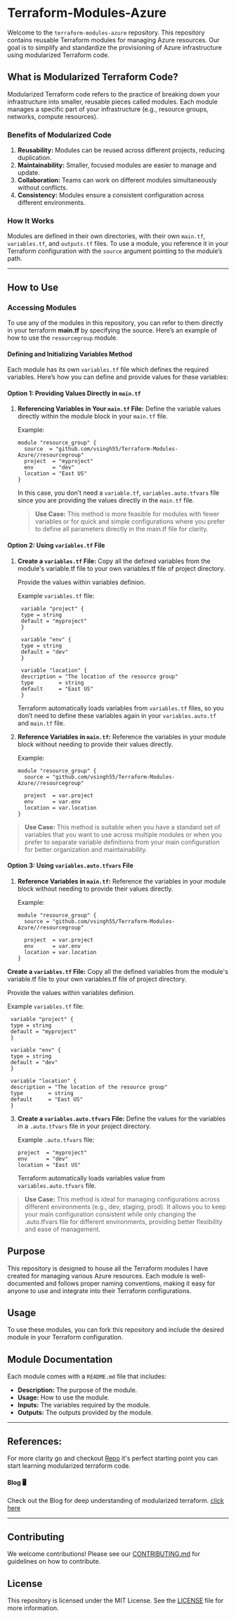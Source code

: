 # Terraform-Modules-Azure

Welcome to the `terraform-modules-azure` repository. This repository contains reusable Terraform modules for managing Azure resources. Our goal is to simplify and standardize the provisioning of Azure infrastructure using modularized Terraform code.

## What is Modularized Terraform Code?

Modularized Terraform code refers to the practice of breaking down your infrastructure into smaller, reusable pieces called modules. Each module manages a specific part of your infrastructure (e.g., resource groups, networks, compute resources).

### Benefits of Modularized Code

1. **Reusability:** Modules can be reused across different projects, reducing duplication.
2. **Maintainability:** Smaller, focused modules are easier to manage and update.
3. **Collaboration:** Teams can work on different modules simultaneously without conflicts.
4. **Consistency:** Modules ensure a consistent configuration across different environments.

### How It Works

Modules are defined in their own directories, with their own `main.tf`, `variables.tf`, and `outputs.tf` files. To use a module, you reference it in your Terraform configuration with the `source` argument pointing to the module’s path.

---

## How to Use

### **Accessing Modules**

To use any of the modules in this repository, you can refer to them directly in your terraform **main.tf** by specifying the source. Here’s an example of how to use the `resourcegroup` module.

#### **Defining and Initializing Variables Method**

Each module has its own `variables.tf` file which defines the required variables. Here’s how you can define and provide values for these variables:

#### Option 1: Providing Values Directly in `main.tf`

1. **Referencing Variables in Your `main.tf` File:**
   Define the variable values directly within the module block in your `main.tf` file.

   Example:

   ```hcl
   module "resource_group" {
     source  = "github.com/vsingh55/Terraform-Modules-Azure//resourcegroup"
     project  = "myproject"
     env      = "dev"
     location = "East US"
   }
   ```

   In this case, you don’t need a `variable.tf`, `variables.auto.tfvars` file since you are providing the values directly in the `main.tf` file.

   > **Use Case:**
This method is more feasible for modules with fewer variables or for quick and simple configurations where you prefer to define all parameters directly in the main.tf file for clarity.

#### Option 2: Using `variables.tf` File

1. **Create a `variables.tf` File:**
   Copy all the defined variables from the module's variable.tf file to your own variables.tf file of project directory.

   Provide the values within variables definion.

   Example `variables.tf` file:

   ```hcl
    variable "project" {
    type = string
    default = "myproject"   
    }

    variable "env" {
    type = string
    default = "dev"
    }

    variable "location" {
    description = "The location of the resource group"
    type        = string
    default     = "East US"
    }

   ```

   Terraform automatically loads variables from `variables.tf` files, so you don’t need to define these variables again in your `variables.auto.tf` and `main.tf` file.

2. **Reference Variables in `main.tf`:**
   Reference the variables in your module block without needing to provide their values directly.

   Example:

   ```hcl
   module "resource_group" {
     source = "github.com/vsingh55/Terraform-Modules-Azure//resourcegroup"

     project  = var.project
     env      = var.env
     location = var.location
   }
   ```
> **Use Case:**
This method is suitable when you have a standard set of variables that you want to use across multiple modules or when you prefer to separate variable definitions from your main configuration for better organization and maintainability.


#### Option 3: Using `variables.auto.tfvars` File

1. **Reference Variables in `main.tf`:**
   Reference the variables in your module block without needing to provide their values directly.

   Example:

   ```hcl
   module "resource_group" {
     source = "github.com/vsingh55/Terraform-Modules-Azure//resourcegroup"

     project  = var.project
     env      = var.env
     location = var.location
   }

**Create a `variables.tf` File:**
   Copy all the defined variables from the module's variable.tf file to your own variables.tf file of project directory.

   Provide the values within variables definion.

   Example `variables.tf` file:

   ```hcl
    variable "project" {
    type = string
    default = "myproject"   
    }

    variable "env" {
    type = string
    default = "dev"
    }

    variable "location" {
    description = "The location of the resource group"
    type        = string
    default     = "East US"
    }

   ```

3. **Create a `variables.auto.tfvars` File:**
   Define the values for the variables in a `.auto.tfvars` file in your project directory.

   Example `.auto.tfvars` file:

   ```hcl
   project  = "myproject"
   env      = "dev"
   location = "East US"
   ```

   Terraform automatically loads variables value from `variables.auto.tfvars` file.

> **Use Case:**
This method is ideal for managing configurations across different environments (e.g., dev, staging, prod). It allows you to keep your main configuration consistent while only changing the .auto.tfvars file for different environments, providing better flexibility and ease of management.

## Purpose

This repository is designed to house all the Terraform modules I have created for managing various Azure resources. Each module is well-documented and follows proper naming conventions, making it easy for anyone to use and integrate into their Terraform configurations.

 
## Usage

To use these modules, you can fork this repository and include the desired module in your Terraform configuration.

<!-- ### Example Usage

Here’s an example of how to use the `resourcegroup` and `network` modules in your Terraform configuration:

```hcl
module "resourcegroup" {
  source    = "path/to/resourcegroup"
  project   = "example"
  env       = "dev"
  location  = "East US"
}

module "network" {
  source      = "path/to/network"
  project     = "example"
  env         = "dev"
  rg_name     = module.resourcegroup.rg_name
  location    = "East US"
  vnet_cidr   = ["10.0.0.0/16"]
  subnet_cidr = ["10.0.1.0/24"]
  inbound_rules = [
    {
      name                       = "allow-ssh"
      priority                   = 100
      source_address_prefix      = "*"
      destination_address_prefix = "*"
      destination_port_range     = "22"
      protocol                   = "Tcp"
    }
  ]
}
``` -->

## Module Documentation

Each module comes with a `README.md` file that includes:

- **Description:** The purpose of the module.
- **Usage:** How to use the module.
- **Inputs:** The variables required by the module.
- **Outputs:** The outputs provided by the module.

---
## References:
For more clarity go and checkout [Repo](https://github.com/vsingh55/Automated-AKS-Cluster-Provisioning-Using-Terraform-and-Service-Principal.git) it's perfect starting point you can start learning modularized terraform code.

#### Blog 🖥️

Check out the Blog for deep understanding of modularized terraform. [click here]()

---
## Contributing

We welcome contributions! Please see our [CONTRIBUTING.md](./CONTRIBUTING.md) for guidelines on how to contribute.

## License

This repository is licensed under the MIT License. See the [LICENSE](./LICENSE) file for more information.

